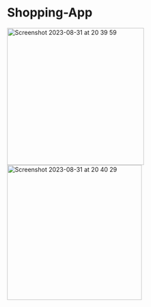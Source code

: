 # Shopping-App

<img width="320" alt="Screenshot 2023-08-31 at 20 39 59" src="https://github.com/Annitas/Shopping-App/assets/39757257/981a9b10-2920-4658-a8e4-6abd4c604169">
<img width="315" alt="Screenshot 2023-08-31 at 20 40 29" src="https://github.com/Annitas/Shopping-App/assets/39757257/5e1183f6-aeef-4803-b39d-1f3f4232458b">

